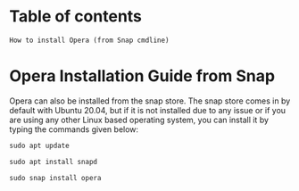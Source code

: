 # Table of contents
```markdown
How to install Opera (from Snap cmdline)
```

# Opera Installation Guide from Snap

Opera can also be installed from the snap store.
The snap store comes in by default with Ubuntu 20.04, but if it is not installed due to any issue or if you are using any other Linux based operating system, you can install it by typing the commands given below:
```markdown
sudo apt update
```
```markdown
sudo apt install snapd
```
```markdown
sudo snap install opera
```
